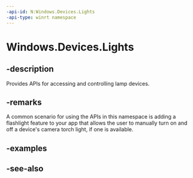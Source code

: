 ```yaml
---
-api-id: N:Windows.Devices.Lights
-api-type: winrt namespace
---
```


# Windows.Devices.Lights

## -description
Provides APIs for accessing and controlling lamp devices.

## -remarks
A common scenario for using the APIs in this namespace is adding a flashlight feature to your app that allows the user to manually turn on and off a device's camera torch light, if one is available.

## -examples

## -see-also